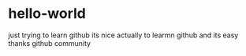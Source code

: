 # hello-world
just trying to learn github
its nice actually to learmn github and its easy thanks github community

